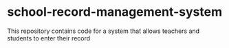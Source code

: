 # school-record-management-system
This repository contains code for a system that allows teachers and students to enter their record
